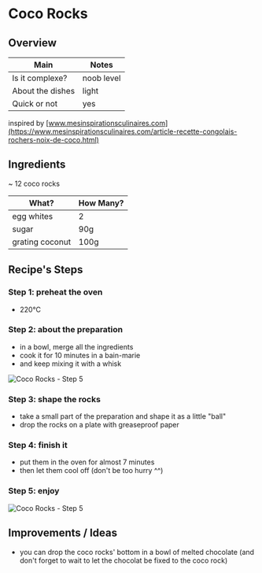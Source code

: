 # Coco Rocks


## Overview

Main             | Notes
---------------- | ----------
Is it complexe?  | noob level
About the dishes | light
Quick or not     | yes

inspired by [www.mesinspirationsculinaires.com](https://www.mesinspirationsculinaires.com/article-recette-congolais-rochers-noix-de-coco.html)


## Ingredients

~ 12 coco rocks

What?           | How Many?
--------------- | ---------------
egg whites      | 2
sugar           | 90g
grating coconut | 100g


## Recipe's Steps

### Step 1: preheat the oven

* 220°C

### Step 2: about the preparation

* in a bowl, merge all the ingredients
* cook it for 10 minutes in a bain-marie
* and keep mixing it with a whisk

![Coco Rocks - Step 5](./images/coco_rocks-01.jpeg)

### Step 3: shape the rocks

* take a small part of the preparation and shape it as a little "ball"
* drop the rocks on a plate with greaseproof paper

### Step 4: finish it

* put them in the oven for almost 7 minutes
* then let them cool off (don't be too hurry ^^)

### Step 5: enjoy

![Coco Rocks - Step 5](./images/coco_rocks-02.jpeg)


## Improvements / Ideas

* you can drop the coco rocks' bottom in a bowl of melted chocolate (and don't forget to wait to let the chocolat be fixed to the coco rock)
